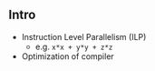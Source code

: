 ## Intro

- Instruction Level Parallelism (ILP)
  - e.g. `x*x + y*y + z*z`
- Optimization of compiler